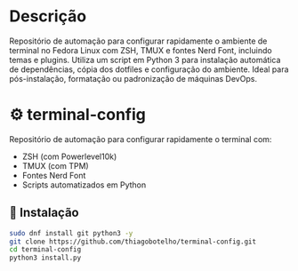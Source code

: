 # Descrição
Repositório de automação para configurar rapidamente o ambiente de terminal no Fedora Linux com ZSH, TMUX e fontes Nerd Font, incluindo temas e plugins.  Utiliza um script em Python 3 para instalação automática de dependências, cópia dos dotfiles e configuração do ambiente. Ideal para pós-instalação, formatação ou padronização de máquinas DevOps.

# ⚙️ terminal-config

Repositório de automação para configurar rapidamente o terminal com:

- ZSH (com Powerlevel10k)
- TMUX (com TPM)
- Fontes Nerd Font
- Scripts automatizados em Python

## 🚀 Instalação

```bash
sudo dnf install git python3 -y
git clone https://github.com/thiagobotelho/terminal-config.git
cd terminal-config
python3 install.py
